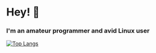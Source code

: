 # Hey! 👋
### I'm an amateur programmer and avid Linux user

[![Top Langs](https://github-readme-stats.vercel.app/api/top-langs/?username=theamazing0&exclude_repo=Capitals-3.0,Capitals-2.0,Capitals-1.0,Capitals)](https://github.com/anuraghazra/github-readme-stats)

<!--
**theamazing0/theamazing0** is a ✨ _special_ ✨ repository because its `README.md` (this file) appears on your GitHub profile.

Here are some ideas to get you started:

- 🔭 I’m currently working on ...
- 🌱 I’m currently learning ...
- 👯 I’m looking to collaborate on ...
- 🤔 I’m looking for help with ...
- 💬 Ask me about ...
- 📫 How to reach me: ...
- 😄 Pronouns: ...
- ⚡ Fun fact: ...
-->
